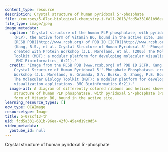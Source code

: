 ```yaml
---
content_type: resource
description: Crystal structure of human pyridoxal 5'-phosphate
file: /courses/5-07sc-biological-chemistry-i-fall-2013/fcd5a331681b96ea42f045e4d19c0d54_5-07scf13-th.jpg
file_type: image/jpeg
image_metadata:
  caption: 'Crystal structure of the human PLP phosphatase, with pyridoxal 5''-phosphate
    (PLP), the active form of Vitamin B6, bound in the active site. Image from the
    [RCSB PDB](http://www.rcsb.org) of PDB ID [2CFR](http://www.rcsb.org/pdb/explore/explore.do?structureId=2CFR)
    (Kang, B.S., et al. Crystal Structure of Human Pyridoxal 5''-Phosphate Phosphatase.)
    created with Protein Workshop (J.L. Moreland, et al. (2005) The Molecular Biology
    Toolkit (MBT): a modular platform for developing molecular visualization applications.
    _BMC Bioinformatics_ 6:21).'
  credit: 'Image from the RCSB PDB (www.rcsb.org) of PDB ID 2CFR. Kang, B.S., et al.
    Crystal Structure of Human Pyridoxal 5''-Phosphate Phosphatase. created with Protein
    Workshop (J.L. Moreland, A. Gramada, O.V. Buzko, Q. Zhang, P.E. Bourne (2005)
    The Molecular Biology Toolkit (MBT): a modular platform for developing molecular
    visualization applications. BMC Bioinformatics 6:21).'
  image-alt: A diagram of differently colored ribbons and helices shows the crystal
    structure of human PLP phosphatase, with pyridoxal 5'-phosphate (PLP), the active
    form of Vitamin B6, bound in the active site.
learning_resource_types: []
ocw_type: OCWImage
resourcetype: Image
title: 5-07scf13-th
uid: fcd5a331-681b-96ea-42f0-45e4d19c0d54
video_metadata:
  youtube_id: null
---
```

Crystal structure of human pyridoxal 5'-phosphate

